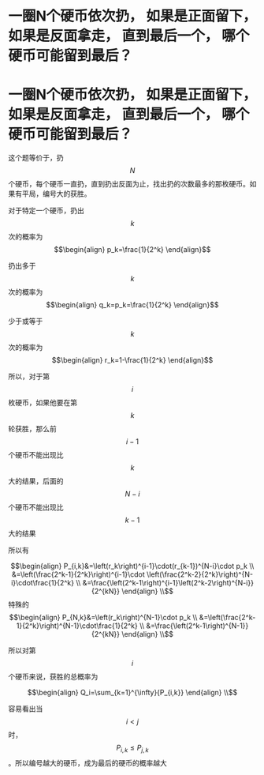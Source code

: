 

# 一圈N个硬币依次扔， 如果是正面留下， 如果是反面拿走， 直到最后一个， 哪个硬币可能留到最后？

# 一圈N个硬币依次扔， 如果是正面留下， 如果是反面拿走， 直到最后一个， 哪个硬币可能留到最后？

这个题等价于，扔 $$N$$ 个硬币，每个硬币一直扔，直到扔出反面为止，找出扔的次数最多的那枚硬币。如果有平局，编号大的获胜。

对于特定一个硬币，扔出 $$k$$ 次的概率为 $$\begin{align} p_k=\frac{1}{2^k} \end{align}$$

扔出多于 $$k$$ 次的概率为 $$\begin{align} q_k=p_k=\frac{1}{2^k} \end{align}$$

少于或等于 $$k$$ 次的概率为 $$\begin{align} r_k=1-\frac{1}{2^k} \end{align}$$

所以，对于第 $$i$$ 枚硬币，如果他要在第 $$k$$ 轮获胜，那么前 $$i-1$$ 个硬币不能出现比 $$k$$ 大的结果，后面的 $$N-i$$ 个硬币不能出现比 $$k-1$$ 大的结果

所以有

$$\begin{align} P_{i,k}&=\left(r_k\right)^{i-1}\cdot(r_{k-1})^{N-i}\cdot p_k  \\ &=\left(\frac{2^k-1}{2^k}\right)^{i-1}\cdot \left(\frac{2^k-2}{2^k}\right)^{N-i}\cdot\frac{1}{2^k} \\ &=\frac{\left(2^k-1\right)^{i-1}\left(2^k-2\right)^{N-i}}{2^{kN}} \end{align} \\$$ 特殊的 $$\begin{align} P_{N,k}&=\left(r_k\right)^{N-1}\cdot p_k  \\ &=\left(\frac{2^k-1}{2^k}\right)^{N-1}\cdot\frac{1}{2^k} \\ &=\frac{\left(2^k-1\right)^{N-1}}{2^{kN}} \end{align} \\$$

所以对第 $$i$$ 个硬币来说，获胜的总概率为

$$\begin{align} Q_i=\sum_{k=1}^{\infty}{P_{i,k}} \end{align}  \\$$

容易看出当 $$i<j$$ 时， $$P_{i, k} \le P_{j,k}$$ 。所以编号越大的硬币，成为最后的硬币的概率越大

